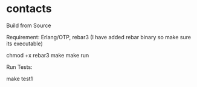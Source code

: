 # contacts

Build from Source

Requirement:
Erlang/OTP, rebar3 (I have added rebar binary so make sure its executable)

chmod +x rebar3
make
make run


Run Tests:

make test1